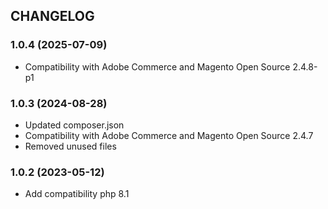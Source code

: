 CHANGELOG
---------

### 1.0.4 (2025-07-09)

* Compatibility with Adobe Commerce and Magento Open Source 2.4.8-p1

### 1.0.3 (2024-08-28)

* Updated composer.json
* Compatibility with Adobe Commerce and Magento Open Source 2.4.7
* Removed unused files

### 1.0.2 (2023-05-12)

* Add compatibility php 8.1
